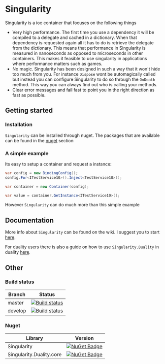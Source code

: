 # Singularity
Singularity is a ioc container that focuses on the following things
- Very high performance. The first time you use a dependency it will be compiled to a delegate and cached in a dictionary. When that dependency is requested again all it has to do is retrieve the delegate from the dictionary. This means that performance in Singularity is measured in nanoseconds as opposed to microseconds in other containers. This makes it feasible to use singularity in applications where performance matters such as games. 
- No magic. Singularity has been designed in such a way that it won't hide too much from you. For instance `Dispose` wont be automagically called but instead you can configure Singularity to do so through the `OnDeath` method. This way you can always find out who is calling your methods.
- Clear error messages and fail fast to point you in the right direction as fast as possible.

## Getting started
### Installation
`Singularity` can be installed through nuget. The packages that are available can be found in the [nuget](#nuget) section 

### A simple example
Its easy to setup a container and request a instance:
```cs
var config = new BindingConfig();
config.For<ITestService10>().Inject<TestService10>();

var container = new Container(config);

var value = container.GetInstance<ITestService10>();
```
However `Singularity` can do much more than this simple example

## Documentation
More info about `Singularity` can be found on the wiki. I suggest you to start [here](https://github.com/Barsonax/Singularity/wiki/Configuring-Dependencies). 

For duality users there is also a guide on how to use `Singularity.Duality` in duality [here](https://github.com/Barsonax/Singularity/wiki/Using-Singularity-in-Duality).

## Other
### Build status
| Branch | Status |
|-------------|--------|
| master      | [![Build status](https://ci.appveyor.com/api/projects/status/7fp2lnmhmgld0l37/branch/master?svg=true)](https://ci.appveyor.com/project/Barsonax/singularity/branch/master) |
| develop      | [![Build status](https://ci.appveyor.com/api/projects/status/7fp2lnmhmgld0l37/branch/develop?svg=true)](https://ci.appveyor.com/project/Barsonax/singularity/branch/develop) |

### Nuget

| Library | Version |
|-------------|--------|
| Singularity      | [![NuGet Badge](https://buildstats.info/nuget/Singularity)](https://www.nuget.org/packages/Singularity/) |
| Singularity.Duality.core      | [![NuGet Badge](https://buildstats.info/nuget/Singularity.Duality.core)](https://www.nuget.org/packages/Singularity.Duality.core/)|
